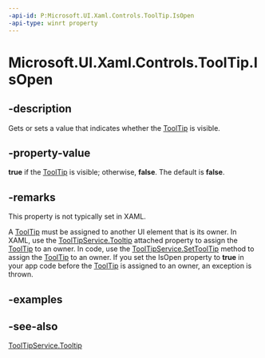 ```yaml
---
-api-id: P:Microsoft.UI.Xaml.Controls.ToolTip.IsOpen
-api-type: winrt property
---
```


<!-- Property syntax
public bool IsOpen { get;  set; }
-->

# Microsoft.UI.Xaml.Controls.ToolTip.IsOpen

## -description
Gets or sets a value that indicates whether the [ToolTip](tooltip.md) is visible.

## -property-value
**true** if the [ToolTip](tooltip.md) is visible; otherwise, **false**. The default is **false**.

## -remarks
This property is not typically set in XAML.

A [ToolTip](tooltip.md) must be assigned to another UI element that is its owner. In XAML, use the [ToolTipService.Tooltip](/windows/winui/api/microsoft.ui.xaml.controls.tooltipservice#xaml-attached-properties) attached property to assign the [ToolTip](tooltip.md) to an owner. In code, use the [ToolTipService.SetToolTip](tooltipservice_settooltip_436756233.md) method to assign the [ToolTip](tooltip.md) to an owner. If you set the IsOpen property to **true** in your app code before the [ToolTip](tooltip.md) is assigned to an owner, an exception is thrown.

## -examples

## -see-also
[ToolTipService.Tooltip](/windows/winui/api/microsoft.ui.xaml.controls.tooltipservice#xaml-attached-properties)
